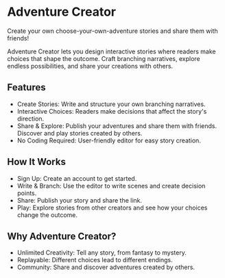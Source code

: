 # Adventure Creator

Create your own choose-your-own-adventure stories and share them with friends!

Adventure Creator lets you design interactive stories where readers make choices that shape the outcome. Craft branching narratives, explore endless possibilities, and share your creations with others.

## Features

- Create Stories: Write and structure your own branching narratives.
- Interactive Choices: Readers make decisions that affect the story's direction.
- Share & Explore: Publish your adventures and share them with friends. Discover and play stories created by others.
- No Coding Required: User-friendly editor for easy story creation.

## How It Works

- Sign Up: Create an account to get started.
- Write & Branch: Use the editor to write scenes and create decision points.
- Share: Publish your story and share the link.
- Play: Explore stories from other creators and see how your choices change the outcome.

## Why Adventure Creator?

- Unlimited Creativity: Tell any story, from fantasy to mystery.
- Replayable: Different choices lead to different endings.
- Community: Share and discover adventures created by others.
